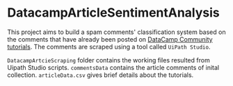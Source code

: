 # DatacampArticleSentimentAnalysis

This project aims to build a spam comments' classification system based on the comments that have already been posted on [DataCamp Community tutorials](http://datacamp.com/community/tutorials/). The comments are scraped using a tool called `UiPath Studio`. 

`DatacampArtcieScraping` folder contains the working files resulted from Uipath Studio scripts.
`commentsData` contains the article comments of inital collection.
`articleData.csv` gives brief details about the tutorials.  
